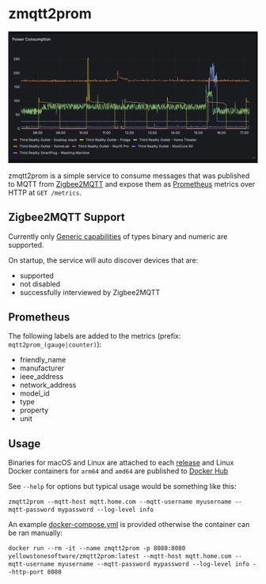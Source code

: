 # zmqtt2prom

![Example Grafana Dashboard](https://github.com/yellowstonesoftware/zmqtt2prom/blob/main/example.png)

zmqtt2prom is a simple service to consume messages that was published to MQTT from [Zigbee2MQTT](https://www.zigbee2mqtt.io/) and expose them as [Prometheus](https://prometheus.io/) metrics over HTTP at `GET /metrics`.

## Zigbee2MQTT Support

Currently only [Generic capabilities](https://www.zigbee2mqtt.io/guide/usage/exposes.html#generic) of types binary and numeric are supported. 

On startup, the service will auto discover devices that are:
* supported 
* not disabled
* successfully interviewed by Zigbee2MQTT

## Prometheus

The following labels are added to the metrics (prefix: `mqtt2prom_(gauge|counter)`):

* friendly_name
* manufacturer
* ieee_address
* network_address
* model_id
* type
* property
* unit

## Usage

Binaries for macOS and Linux are attached to each [release](https://github.com/yellowstonesoftware/zmqtt2prom/releases) and Linux Docker containers for `arm64` and `amd64` are published to [Docker Hub](https://hub.docker.com/r/yellowstonesoftware/zmqtt2prom)

See `--help` for options but typical usage would be something like this:

```
zmqtt2prom --mqtt-host mqtt.home.com --mqtt-username myusername --mqtt-password mypassword --log-level info
```

An example [docker-compose.yml](https://github.com/yellowstonesoftware/zmqtt2prom/blob/main/docker-compose.yml) is provided otherwise the container can be ran manually:

```
docker run --rm -it --name zmqtt2prom -p 8080:8080 yellowstonesoftware/zmqtt2prom:latest --mqtt-host mqtt.home.com --mqtt-username myusername --mqtt-password mypassword --log-level info --http-port 8080
```